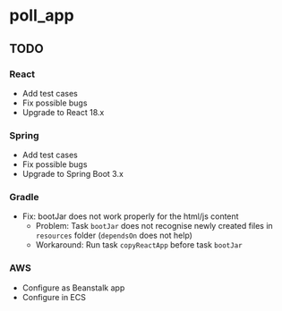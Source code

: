 # poll_app

## TODO

### React

* Add test cases
* Fix possible bugs
* Upgrade to React 18.x

### Spring

* Add test cases
* Fix possible bugs
* Upgrade to Spring Boot 3.x

### Gradle

* Fix: bootJar does not work properly for the html/js content
  * Problem: Task `bootJar` does not recognise newly created files in `resources` folder (`dependsOn` does not help)
  * Workaround: Run task `copyReactApp` before task `bootJar`

### AWS

* Configure as Beanstalk app
* Configure in ECS